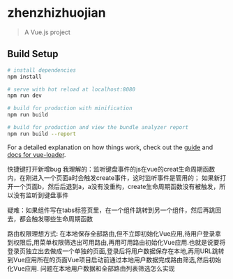 # zhenzhizhuojian

> A Vue.js project

## Build Setup

``` bash
# install dependencies
npm install

# serve with hot reload at localhost:8080
npm run dev

# build for production with minification
npm run build

# build for production and view the bundle analyzer report
npm run build --report
```

For a detailed explanation on how things work, check out the [guide](http://vuejs-templates.github.io/webpack/) and [docs for vue-loader](http://vuejs.github.io/vue-loader).

快捷键打开新增bug
我理解的：监听键盘事件的js在vue的creat生命周期函数内，在刚进入一个页面a时会触发create事件，这时监听事件是管用的；
如果新打开一个页面b，然后后退到a，a没有没重构，create生命周期函数没有被触发，所以没有监听到键盘事件

疑难：如果组件写在tabs标签页里，在一个组件跳转到另一个组件，然后再跳回去，都会触发哪些生命周期函数




路由权限理想方式: 在本地保存全部路由,但不立即初始化Vue应用,待用户登录拿到权限后,用菜单权限筛选出可用路由,再用可用路由初始化Vue应用.也就是说要将登录页独立出去做成一个单独的页面,登录后将用户数据保存在本地,再用URL跳转到Vue应用所在的页面Vue项目启动前通过本地用户数据完成路由筛选,然后初始化Vue应用.
问题在本地用户数据和全部路由列表筛选怎么实现